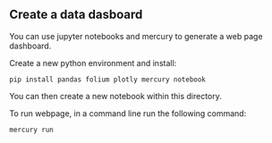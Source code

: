 ## Create a data dasboard 
You can use jupyter notebooks and mercury to generate a web page dashboard.

Create a new python environment and install:
```
pip install pandas folium plotly mercury notebook
```

You can then create a new notebook within this directory.

To run webpage, in a command line run the following command:
```
mercury run
```
